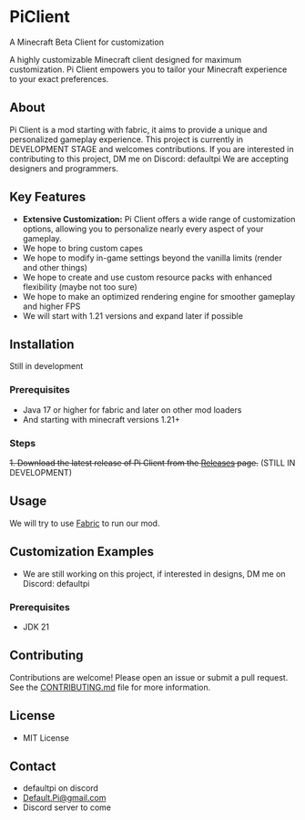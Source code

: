 # PiClient
A Minecraft Beta Client for customization

A highly customizable Minecraft client designed for maximum customization. Pi Client empowers you to tailor your Minecraft experience to your exact preferences.

## About

Pi Client is a mod starting with fabric, it aims to provide a unique and personalized gameplay experience. This project is currently in DEVELOPMENT STAGE and welcomes contributions.
If you are interested in contributing to this project, DM me on Discord: defaultpi
We are accepting designers and programmers.

## Key Features

*   **Extensive Customization:**  Pi Client offers a wide range of customization options, allowing you to personalize nearly every aspect of your gameplay.
*   We hope to bring custom capes
*   We hope to modify in-game settings beyond the vanilla limits (render and other things)
*   We hope to create and use custom resource packs with enhanced flexibility (maybe not too sure)
*   We hope to make an optimized rendering engine for smoother gameplay and higher FPS
*   We will start with 1.21 versions and expand later if possible

## Installation

Still in development

### Prerequisites

*   Java 17 or higher for fabric and later on other mod loaders
*   And starting with minecraft versions 1.21+

### Steps

~~1.  Download the latest release of Pi Client from the [Releases](link-to-releases-if-available) page.~~ (STILL IN DEVELOPMENT)
   
## Usage

We will try to use [Fabric](https://fabricmc.net) to run our mod.

## Customization Examples
*   We are still working on this project, if interested in designs, DM me on Discord: defaultpi

### Prerequisites

*   JDK 21

## Contributing

Contributions are welcome! Please open an issue or submit a pull request. See the [CONTRIBUTING.md](CONTRIBUTING.md) file for more information.

## License

*   MIT License

## Contact

*   defaultpi on discord
*   Default.Pi@gmail.com
*   Discord server to come
